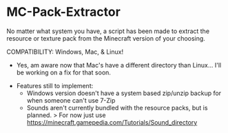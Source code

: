 # MC-Pack-Extractor
No matter what system you have, a script has been made to extract the resource or texture pack from the Minecraft version of your choosing.

COMPATIBILITY: Windows, Mac, & Linux!
- Yes, am aware now that Mac's have a different directory than Linux... I'll be working on a fix for that soon.

* Features still to implement:
  - Windows version doesn't have a system based zip/unzip backup for when someone can't use 7-Zip
  - Sounds aren't currently bundled with the resource packs, but is planned. > For now just use https://minecraft.gamepedia.com/Tutorials/Sound_directory
